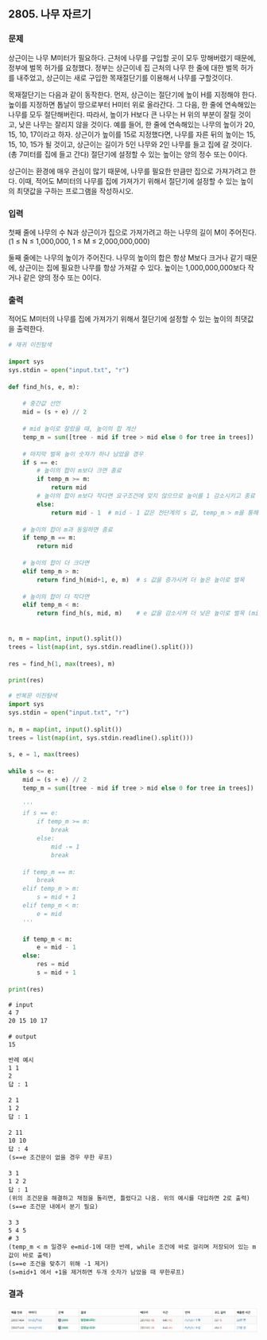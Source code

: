 ## 2805. 나무 자르기

### 문제

상근이는 나무 M미터가 필요하다. 근처에 나무를 구입할 곳이 모두 망해버렸기 때문에, 정부에 벌목 허가를 요청했다. 정부는 상근이네 집 근처의 나무 한 줄에 대한 벌목 허가를 내주었고, 상근이는 새로 구입한 목재절단기를 이용해서 나무를 구할것이다.

목재절단기는 다음과 같이 동작한다. 먼저, 상근이는 절단기에 높이 H를 지정해야 한다. 높이를 지정하면 톱날이 땅으로부터 H미터 위로 올라간다. 그 다음, 한 줄에 연속해있는 나무를 모두 절단해버린다. 따라서, 높이가 H보다 큰 나무는 H 위의 부분이 잘릴 것이고, 낮은 나무는 잘리지 않을 것이다. 예를 들어, 한 줄에 연속해있는 나무의 높이가 20, 15, 10, 17이라고 하자. 상근이가 높이를 15로 지정했다면, 나무를 자른 뒤의 높이는 15, 15, 10, 15가 될 것이고, 상근이는 길이가 5인 나무와 2인 나무를 들고 집에 갈 것이다. (총 7미터를 집에 들고 간다) 절단기에 설정할 수 있는 높이는 양의 정수 또는 0이다.

상근이는 환경에 매우 관심이 많기 때문에, 나무를 필요한 만큼만 집으로 가져가려고 한다. 이때, 적어도 M미터의 나무를 집에 가져가기 위해서 절단기에 설정할 수 있는 높이의 최댓값을 구하는 프로그램을 작성하시오.

### 입력

첫째 줄에 나무의 수 N과 상근이가 집으로 가져가려고 하는 나무의 길이 M이 주어진다. (1 ≤ N ≤ 1,000,000, 1 ≤ M ≤ 2,000,000,000)

둘째 줄에는 나무의 높이가 주어진다. 나무의 높이의 합은 항상 M보다 크거나 같기 때문에, 상근이는 집에 필요한 나무를 항상 가져갈 수 있다. 높이는 1,000,000,000보다 작거나 같은 양의 정수 또는 0이다.

### 출력

적어도 M미터의 나무를 집에 가져가기 위해서 절단기에 설정할 수 있는 높이의 최댓값을 출력한다.

```python
# 재귀 이진탐색

import sys
sys.stdin = open("input.txt", "r")

def find_h(s, e, m):

    # 중간값 선언
    mid = (s + e) // 2

    # mid 높이로 잘랐을 때, 높이의 합 계산
    temp_m = sum([tree - mid if tree > mid else 0 for tree in trees])

    # 마지막 벌목 높이 숫자가 하나 남았을 경우
    if s == e: 
        # 높이의 합이 m보다 크면 종료
        if temp_m >= m:
            return mid
        # 높이의 합이 m보다 작다면 요구조건에 맞지 않으므로 높이를 1 감소시키고 종료
        else:
            return mid - 1  # mid - 1 값은 전단계의 s 값, temp_m > m을 통해 넘어온 값이므로...
    
    # 높이의 합이 m과 동일하면 종료
    if temp_m == m:
        return mid
    
    # 높이의 합이 더 크다면
    elif temp_m > m:
        return find_h(mid+1, e, m)  # s 값을 증가시켜 더 높은 높이로 벌목
    
    # 높이의 합이 더 작다면
    elif temp_m < m:
        return find_h(s, mid, m)    # e 값을 감소시켜 더 낮은 높이로 벌목 (mid-1이 아닌 mid)
    

n, m = map(int, input().split())
trees = list(map(int, sys.stdin.readline().split()))

res = find_h(1, max(trees), m)

print(res)
```

```python
# 반복문 이진탐색
import sys
sys.stdin = open("input.txt", "r")

n, m = map(int, input().split())
trees = list(map(int, sys.stdin.readline().split()))

s, e = 1, max(trees)

while s <= e:
    mid = (s + e) // 2
    temp_m = sum([tree - mid if tree > mid else 0 for tree in trees])

    '''
    if s == e:
        if temp_m >= m:
            break
        else:
            mid -= 1
            break

    if temp_m == m:
        break
    elif temp_m > m:
        s = mid + 1
    elif temp_m < m:
        e = mid
    '''
    
    if temp_m < m:
        e = mid - 1
    else:
        res = mid
        s = mid + 1

print(res)
```

```
# input
4 7
20 15 10 17

# output
15
```

```
반례 예시
1 1
2
답 : 1

2 1
1 2
답 : 1

2 11
10 10
답 : 4
(s==e 조건문이 없을 경우 무한 루프)

3 1
1 2 2
답 : 1
(위의 조건문을 해결하고 채점을 돌리면, 틀렸다고 나옴. 위의 예시를 대입하면 2로 출력)
(s==e 조건문 내에서 분기 필요)

3 3
5 4 5
# 3
(temp_m < m 일경우 e=mid-1에 대한 반례, while 조건에 바로 걸리며 저장되어 있는 m 값이 바로 출력)
(s==e 조건을 맞추기 위해 -1 제거)
(s=mid+1 에서 +1을 제거하면 두개 숫자가 남았을 때 무한루프)
```



### 결과

![image-20210404020701173](2.assets/나무자르기.jpg)